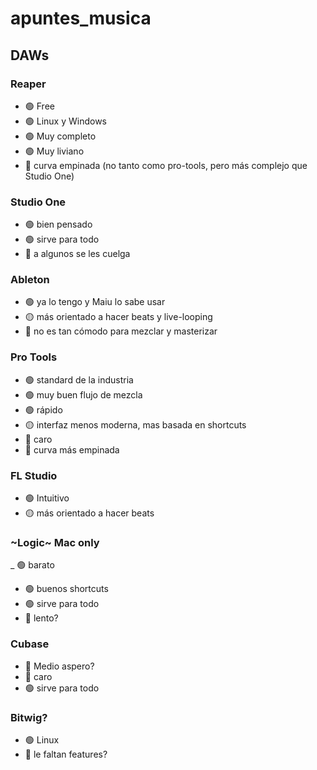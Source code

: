 # apuntes_musica

## DAWs

### Reaper
- 🟢 Free
- 🟢 Linux y Windows
- 🟢 Muy completo
- 🟢 Muy liviano
- 🔴 curva empinada (no tanto como pro-tools, pero más complejo que Studio One)

### Studio One
- 🟢 bien pensado
- 🟢 sirve para todo
- 🔴 a algunos se les cuelga

### Ableton
- 🟢 ya lo tengo y Maiu lo sabe usar
- 🟡 más orientado a hacer beats y live-looping
- 🔴 no es tan cómodo para mezclar y masterizar

### Pro Tools
- 🟢 standard de la industria
- 🟢 muy buen flujo de mezcla
- 🟢 rápido 
- 🟡 interfaz menos moderna, mas basada en shortcuts 
- 🔴 caro
- 🔴 curva más empinada

### FL Studio
- 🟢 Intuitivo
- 🟡 más orientado a hacer beats


### ~Logic~ Mac only
_ 🟢 barato
- 🟢 buenos shortcuts
- 🟢 sirve para todo
- 🔴 lento?

### Cubase
- 🔴 Medio aspero?
- 🔴 caro
- 🟢 sirve para todo

### Bitwig?
- 🟢 Linux
- 🔴 le faltan features?
